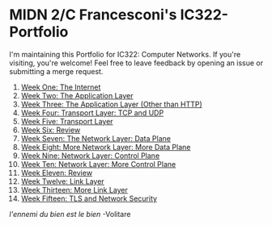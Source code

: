 # MIDN 2/C Francesconi's IC322-Portfolio

I'm maintaining this Portfolio for IC322: Computer Networks. If you're visiting, you're welcome! Feel free to leave feedback by opening an issue or submitting a merge request.

1. [Week One: The Internet](/week01/README.md)
2. [Week Two: The Application Layer](/week02/)
3. [Week Three: The Application Layer (Other than HTTP)](/week03/)
4. [Week Four: Transport Layer: TCP and UDP](/week04/)
5. [Week Five: Transport Layer](/week05/)
6. [Week Six: Review](/week06/)
7. [Week Seven: The Network Layer: Data Plane](/week07/)
8. [Week Eight: More Network Layer: More Data Plane](/week08/)
9. [Week Nine: Network Layer: Control Plane](/week09/)
10. [Week Ten: Network Layer: More Control Plane](/week10/)
11. [Week Eleven: Review](/week11/)
12. [Week Twelve: Link Layer](/week12/)
13. [Week Thirteen: More Link Layer](week13)
14. [Week Fifteen: TLS and Network Security](week14)

*l'ennemi du bien est le bien* -Volitare  
